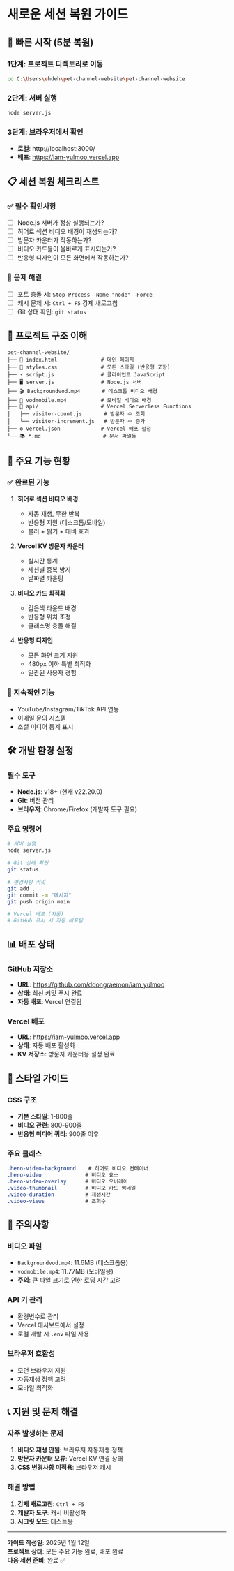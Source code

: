# 새로운 세션 복원 가이드

## 🚀 빠른 시작 (5분 복원)

### 1단계: 프로젝트 디렉토리로 이동
```bash
cd C:\Users\ehdeh\pet-channel-website\pet-channel-website
```

### 2단계: 서버 실행
```bash
node server.js
```

### 3단계: 브라우저에서 확인
- **로컬**: http://localhost:3000/
- **배포**: https://iam-yulmoo.vercel.app

## 📋 세션 복원 체크리스트

### ✅ 필수 확인사항
- [ ] Node.js 서버가 정상 실행되는가?
- [ ] 히어로 섹션 비디오 배경이 재생되는가?
- [ ] 방문자 카운터가 작동하는가?
- [ ] 비디오 카드들이 올바르게 표시되는가?
- [ ] 반응형 디자인이 모든 화면에서 작동하는가?

### 🔧 문제 해결
- [ ] 포트 충돌 시: `Stop-Process -Name "node" -Force`
- [ ] 캐시 문제 시: `Ctrl + F5` 강제 새로고침
- [ ] Git 상태 확인: `git status`

## 📁 프로젝트 구조 이해

```
pet-channel-website/
├── 📄 index.html              # 메인 페이지
├── 🎨 styles.css              # 모든 스타일 (반응형 포함)
├── ⚡ script.js               # 클라이언트 JavaScript
├── 🖥️ server.js               # Node.js 서버
├── 🎬 Backgroundvod.mp4       # 데스크톱 비디오 배경
├── 📱 vodmobile.mp4           # 모바일 비디오 배경
├── 📁 api/                    # Vercel Serverless Functions
│   ├── visitor-count.js       # 방문자 수 조회
│   └── visitor-increment.js   # 방문자 수 증가
├── ⚙️ vercel.json             # Vercel 배포 설정
└── 📚 *.md                    # 문서 파일들
```

## 🎯 주요 기능 현황

### ✅ 완료된 기능
1. **히어로 섹션 비디오 배경**
   - 자동 재생, 무한 반복
   - 반응형 지원 (데스크톱/모바일)
   - 블러 + 밝기 + 대비 효과

2. **Vercel KV 방문자 카운터**
   - 실시간 통계
   - 세션별 중복 방지
   - 날짜별 카운팅

3. **비디오 카드 최적화**
   - 검은색 라운드 배경
   - 반응형 위치 조정
   - 클래스명 충돌 해결

4. **반응형 디자인**
   - 모든 화면 크기 지원
   - 480px 이하 특별 최적화
   - 일관된 사용자 경험

### 🔄 지속적인 기능
- YouTube/Instagram/TikTok API 연동
- 이메일 문의 시스템
- 소셜 미디어 통계 표시

## 🛠️ 개발 환경 설정

### 필수 도구
- **Node.js**: v18+ (현재 v22.20.0)
- **Git**: 버전 관리
- **브라우저**: Chrome/Firefox (개발자 도구 필요)

### 주요 명령어
```bash
# 서버 실행
node server.js

# Git 상태 확인
git status

# 변경사항 커밋
git add .
git commit -m "메시지"
git push origin main

# Vercel 배포 (자동)
# GitHub 푸시 시 자동 배포됨
```

## 📊 배포 상태

### GitHub 저장소
- **URL**: https://github.com/ddongraemon/iam_yulmoo
- **상태**: 최신 커밋 푸시 완료
- **자동 배포**: Vercel 연결됨

### Vercel 배포
- **URL**: https://iam-yulmoo.vercel.app
- **상태**: 자동 배포 활성화
- **KV 저장소**: 방문자 카운터용 설정 완료

## 🎨 스타일 가이드

### CSS 구조
- **기본 스타일**: 1-800줄
- **비디오 관련**: 800-900줄
- **반응형 미디어 쿼리**: 900줄 이후

### 주요 클래스
```css
.hero-video-background    # 히어로 비디오 컨테이너
.hero-video              # 비디오 요소
.hero-video-overlay      # 비디오 오버레이
.video-thumbnail         # 비디오 카드 썸네일
.video-duration          # 재생시간
.video-views             # 조회수
```

## 🚨 주의사항

### 비디오 파일
- `Backgroundvod.mp4`: 11.6MB (데스크톱용)
- `vodmobile.mp4`: 11.77MB (모바일용)
- **주의**: 큰 파일 크기로 인한 로딩 시간 고려

### API 키 관리
- 환경변수로 관리
- Vercel 대시보드에서 설정
- 로컬 개발 시 `.env` 파일 사용

### 브라우저 호환성
- 모던 브라우저 지원
- 자동재생 정책 고려
- 모바일 최적화

## 📞 지원 및 문제 해결

### 자주 발생하는 문제
1. **비디오 재생 안됨**: 브라우저 자동재생 정책
2. **방문자 카운터 오류**: Vercel KV 연결 상태
3. **CSS 변경사항 미적용**: 브라우저 캐시

### 해결 방법
1. **강제 새로고침**: `Ctrl + F5`
2. **개발자 도구**: 캐시 비활성화
3. **시크릿 모드**: 테스트용

---

**가이드 작성일**: 2025년 1월 12일  
**프로젝트 상태**: 모든 주요 기능 완료, 배포 완료  
**다음 세션 준비**: 완료 ✅









